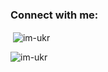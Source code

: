 <h3 align="left">Connect with me:</h3>
<p align="left">
</p>

<p>&nbsp;<img align="center" src="https://github-readme-stats.vercel.app/api?username=im-ukr&show_icons=true&theme=dark&title_color=fdfcfc&locale=en" alt="im-ukr" /></p>

<p><img align="center" src="https://github-readme-streak-stats.herokuapp.com/?user=im-ukr&theme=dark" alt="im-ukr" /></p>
